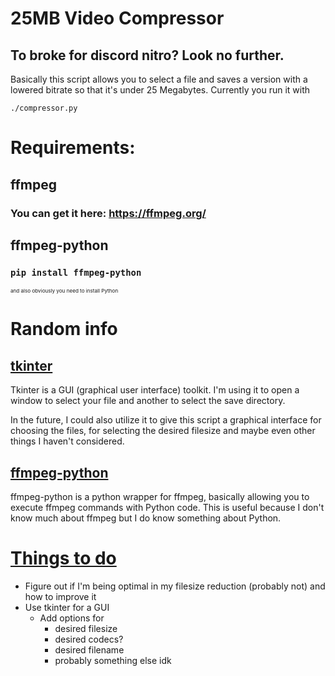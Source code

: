 # 25MB Video Compressor

## To broke for discord nitro? Look no further.
Basically this script allows you to select a file and saves a version with a lowered bitrate so that it's under 25 Megabytes. Currently you run it with

`./compressor.py`


# Requirements:
## ffmpeg
### You can get it here: https://ffmpeg.org/


## ffmpeg-python
### `pip install ffmpeg-python`

<sub><sub><sub>and also obviously you need to install Python</sub></sub></sub>
# Random info

## [tkinter](https://docs.python.org/3/library/tkinter.html)
Tkinter is a GUI (graphical user interface) toolkit. I'm using it to open a window to select your file and another to select the save directory. 

In the future, I could also utilize it to give this script a graphical interface for choosing the files, for selecting the desired filesize and maybe even other things I haven't considered.

## [ffmpeg-python](https://github.com/kkroening/ffmpeg-python)
ffmpeg-python is a python wrapper for ffmpeg, basically allowing you to execute ffmpeg commands with Python code. This is useful because I don't know much about ffmpeg but I do know something about Python.

# [Things to do](https://www.youtube.com/watch?v=GBMSMovYDSw)
- Figure out if I'm being optimal in my filesize reduction (probably not) and how to improve it
- Use tkinter for a GUI
    - Add options for 
        - desired filesize
        - desired codecs?
        - desired filename
        - probably something else idk
